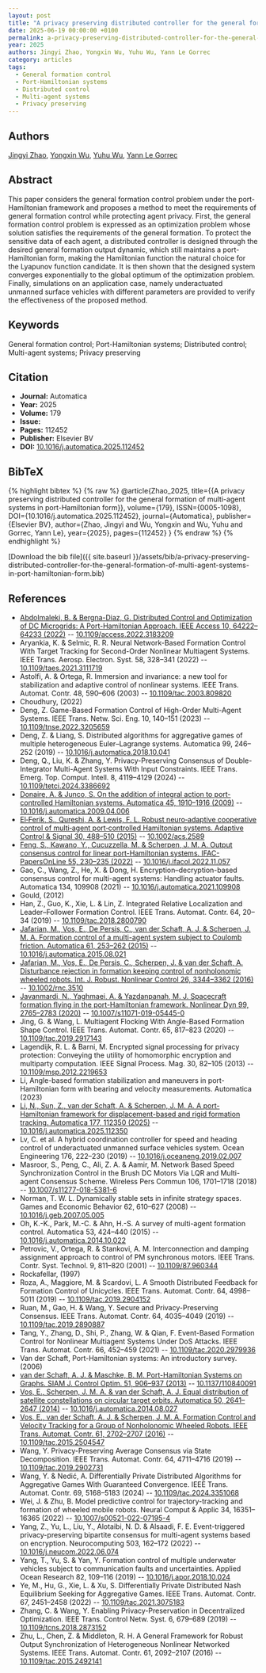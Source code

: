 ```yaml
---
layout: post
title: "A privacy preserving distributed controller for the general formation of multi-agent systems in port-Hamiltonian form"
date: 2025-06-19 00:00:00 +0100
permalink: a-privacy-preserving-distributed-controller-for-the-general-formation-of-multi-agent-systems-in-port-hamiltonian-form
year: 2025
authors: Jingyi Zhao, Yongxin Wu, Yuhu Wu, Yann Le Gorrec
category: articles
tags:
  - General formation control
  - Port-Hamiltonian systems
  - Distributed control
  - Multi-agent systems
  - Privacy preserving
---
```

 
## Authors
[Jingyi Zhao](authors/jingyi-zhao), [Yongxin Wu](authors/yongxin-wu), [Yuhu Wu](authors/yuhu-wu), [Yann Le Gorrec](authors/yann-le-gorrec)
 
## Abstract
This paper considers the general formation control problem under the port-Hamiltonian framework and proposes a method to meet the requirements of general formation control while protecting agent privacy. First, the general formation control problem is expressed as an optimization problem whose solution satisfies the requirements of the general formation. To protect the sensitive data of each agent, a distributed controller is designed through the desired general formation output dynamic, which still maintains a port-Hamiltonian form, making the Hamiltonian function the natural choice for the Lyapunov function candidate. It is then shown that the designed system converges exponentially to the global optimum of the optimization problem. Finally, simulations on an application case, namely underactuated unmanned surface vehicles with different parameters are provided to verify the effectiveness of the proposed method.
 
## Keywords
General formation control; Port-Hamiltonian systems; Distributed control; Multi-agent systems; Privacy preserving
 
## Citation
- **Journal:** Automatica
- **Year:** 2025
- **Volume:** 179
- **Issue:** 
- **Pages:** 112452
- **Publisher:** Elsevier BV
- **DOI:** [10.1016/j.automatica.2025.112452](https://doi.org/10.1016/j.automatica.2025.112452)
 
## BibTeX
{% highlight bibtex %}
{% raw %}
@article{Zhao_2025,
  title={{A privacy preserving distributed controller for the general formation of multi-agent systems in port-Hamiltonian form}},
  volume={179},
  ISSN={0005-1098},
  DOI={10.1016/j.automatica.2025.112452},
  journal={Automatica},
  publisher={Elsevier BV},
  author={Zhao, Jingyi and Wu, Yongxin and Wu, Yuhu and Gorrec, Yann Le},
  year={2025},
  pages={112452}
}
{% endraw %}
{% endhighlight %}
 
[Download the bib file]({{ site.baseurl }}/assets/bib/a-privacy-preserving-distributed-controller-for-the-general-formation-of-multi-agent-systems-in-port-hamiltonian-form.bib)
 
## References
- [Abdolmaleki, B. & Bergna-Diaz, G. Distributed Control and Optimization of DC Microgrids: A Port-Hamiltonian Approach. IEEE Access 10, 64222–64233 (2022)](distributed-control-and-optimization-of-dc-microgrids-a-port-hamiltonian-approach) -- [10.1109/access.2022.3183209](https://doi.org/10.1109/access.2022.3183209)
- Aryankia, K. & Selmic, R. R. Neural Network-Based Formation Control With Target Tracking for Second-Order Nonlinear Multiagent Systems. IEEE Trans. Aerosp. Electron. Syst. 58, 328–341 (2022) -- [10.1109/taes.2021.3111719](https://doi.org/10.1109/taes.2021.3111719)
- Astolfi, A. & Ortega, R. Immersion and invariance: a new tool for stabilization and adaptive control of nonlinear systems. IEEE Trans. Automat. Contr. 48, 590–606 (2003) -- [10.1109/tac.2003.809820](https://doi.org/10.1109/tac.2003.809820)
- Choudhury, (2022)
- Deng, Z. Game-Based Formation Control of High-Order Multi-Agent Systems. IEEE Trans. Netw. Sci. Eng. 10, 140–151 (2023) -- [10.1109/tnse.2022.3205659](https://doi.org/10.1109/tnse.2022.3205659)
- Deng, Z. & Liang, S. Distributed algorithms for aggregative games of multiple heterogeneous Euler–Lagrange systems. Automatica 99, 246–252 (2019) -- [10.1016/j.automatica.2018.10.041](https://doi.org/10.1016/j.automatica.2018.10.041)
- Deng, Q., Liu, K. & Zhang, Y. Privacy-Preserving Consensus of Double-Integrator Multi-Agent Systems With Input Constraints. IEEE Trans. Emerg. Top. Comput. Intell. 8, 4119–4129 (2024) -- [10.1109/tetci.2024.3386692](https://doi.org/10.1109/tetci.2024.3386692)
- [Donaire, A. & Junco, S. On the addition of integral action to port-controlled Hamiltonian systems. Automatica 45, 1910–1916 (2009)](on-the-addition-of-integral-action-to-port-controlled-hamiltonian-systems) -- [10.1016/j.automatica.2009.04.006](https://doi.org/10.1016/j.automatica.2009.04.006)
- [El‐Ferik, S., Qureshi, A. & Lewis, F. L. Robust neuro‐adaptive cooperative control of multi‐agent port‐controlled Hamiltonian systems. Adaptive Control &amp; Signal 30, 488–510 (2015)](robust-neuro-adaptive-cooperative-control-of-multi-agent-port-controlled-hamiltonian-systems) -- [10.1002/acs.2589](https://doi.org/10.1002/acs.2589)
- [Feng, S., Kawano, Y., Cucuzzella, M. & Scherpen, J. M. A. Output consensus control for linear port-Hamiltonian systems. IFAC-PapersOnLine 55, 230–235 (2022)](output-consensus-control-for-linear-port-hamiltonian-systems) -- [10.1016/j.ifacol.2022.11.057](https://doi.org/10.1016/j.ifacol.2022.11.057)
- Gao, C., Wang, Z., He, X. & Dong, H. Encryption–decryption-based consensus control for multi-agent systems: Handling actuator faults. Automatica 134, 109908 (2021) -- [10.1016/j.automatica.2021.109908](https://doi.org/10.1016/j.automatica.2021.109908)
- Gould, (2012)
- Han, Z., Guo, K., Xie, L. & Lin, Z. Integrated Relative Localization and Leader–Follower Formation Control. IEEE Trans. Automat. Contr. 64, 20–34 (2019) -- [10.1109/tac.2018.2800790](https://doi.org/10.1109/tac.2018.2800790)
- [Jafarian, M., Vos, E., De Persis, C., van der Schaft, A. J. & Scherpen, J. M. A. Formation control of a multi-agent system subject to Coulomb friction. Automatica 61, 253–262 (2015)](formation-control-of-a-multi-agent-system-subject-to-coulomb-friction) -- [10.1016/j.automatica.2015.08.021](https://doi.org/10.1016/j.automatica.2015.08.021)
- [Jafarian, M., Vos, E., De Persis, C., Scherpen, J. & van der Schaft, A. Disturbance rejection in formation keeping control of nonholonomic wheeled robots. Int. J. Robust. Nonlinear Control 26, 3344–3362 (2016)](disturbance-rejection-in-formation-keeping-control-of-nonholonomic-wheeled-robots) -- [10.1002/rnc.3510](https://doi.org/10.1002/rnc.3510)
- [Javanmardi, N., Yaghmaei, A. & Yazdanpanah, M. J. Spacecraft formation flying in the port-Hamiltonian framework. Nonlinear Dyn 99, 2765–2783 (2020)](spacecraft-formation-flying-in-the-port-hamiltonian-framework) -- [10.1007/s11071-019-05445-0](https://doi.org/10.1007/s11071-019-05445-0)
- Jing, G. & Wang, L. Multiagent Flocking With Angle-Based Formation Shape Control. IEEE Trans. Automat. Contr. 65, 817–823 (2020) -- [10.1109/tac.2019.2917143](https://doi.org/10.1109/tac.2019.2917143)
- Lagendijk, R. L. & Barni, M. Encrypted signal processing for privacy protection: Conveying the utility of homomorphic encryption and multiparty computation. IEEE Signal Process. Mag. 30, 82–105 (2013) -- [10.1109/msp.2012.2219653](https://doi.org/10.1109/msp.2012.2219653)
- Li, Angle-based formation stabilization and maneuvers in port-Hamiltonian form with bearing and velocity measurements. Automatica (2023)
- [Li, N., Sun, Z., van der Schaft, A. & Scherpen, J. M. A. A port-Hamiltonian framework for displacement-based and rigid formation tracking. Automatica 177, 112350 (2025)](a-port-hamiltonian-framework-for-displacement-based-and-rigid-formation-tracking) -- [10.1016/j.automatica.2025.112350](https://doi.org/10.1016/j.automatica.2025.112350)
- Lv, C. et al. A hybrid coordination controller for speed and heading control of underactuated unmanned surface vehicles system. Ocean Engineering 176, 222–230 (2019) -- [10.1016/j.oceaneng.2019.02.007](https://doi.org/10.1016/j.oceaneng.2019.02.007)
- Masroor, S., Peng, C., Ali, Z. A. & Aamir, M. Network Based Speed Synchronization Control in the Brush DC Motors Via LQR and Multi-agent Consensus Scheme. Wireless Pers Commun 106, 1701–1718 (2018) -- [10.1007/s11277-018-5381-6](https://doi.org/10.1007/s11277-018-5381-6)
- Norman, T. W. L. Dynamically stable sets in infinite strategy spaces. Games and Economic Behavior 62, 610–627 (2008) -- [10.1016/j.geb.2007.05.005](https://doi.org/10.1016/j.geb.2007.05.005)
- Oh, K.-K., Park, M.-C. & Ahn, H.-S. A survey of multi-agent formation control. Automatica 53, 424–440 (2015) -- [10.1016/j.automatica.2014.10.022](https://doi.org/10.1016/j.automatica.2014.10.022)
- Petrovic, V., Ortega, R. & Stankovi, A. M. Interconnection and damping assignment approach to control of PM synchronous motors. IEEE Trans. Contr. Syst. Technol. 9, 811–820 (2001) -- [10.1109/87.960344](https://doi.org/10.1109/87.960344)
- Rockafellar, (1997)
- Roza, A., Maggiore, M. & Scardovi, L. A Smooth Distributed Feedback for Formation Control of Unicycles. IEEE Trans. Automat. Contr. 64, 4998–5011 (2019) -- [10.1109/tac.2019.2904152](https://doi.org/10.1109/tac.2019.2904152)
- Ruan, M., Gao, H. & Wang, Y. Secure and Privacy-Preserving Consensus. IEEE Trans. Automat. Contr. 64, 4035–4049 (2019) -- [10.1109/tac.2019.2890887](https://doi.org/10.1109/tac.2019.2890887)
- Tang, Y., Zhang, D., Shi, P., Zhang, W. & Qian, F. Event-Based Formation Control for Nonlinear Multiagent Systems Under DoS Attacks. IEEE Trans. Automat. Contr. 66, 452–459 (2021) -- [10.1109/tac.2020.2979936](https://doi.org/10.1109/tac.2020.2979936)
- Van der Schaft, Port-Hamiltonian systems: An introductory survey. (2006)
- [van der Schaft, A. J. & Maschke, B. M. Port-Hamiltonian Systems on Graphs. SIAM J. Control Optim. 51, 906–937 (2013)](port-hamiltonian-systems-on-graphs) -- [10.1137/110840091](https://doi.org/10.1137/110840091)
- [Vos, E., Scherpen, J. M. A. & van der Schaft, A. J. Equal distribution of satellite constellations on circular target orbits. Automatica 50, 2641–2647 (2014)](equal-distribution-of-satellite-constellations-on-circular-target-orbits) -- [10.1016/j.automatica.2014.08.027](https://doi.org/10.1016/j.automatica.2014.08.027)
- [Vos, E., van der Schaft, A. J. & Scherpen, J. M. A. Formation Control and Velocity Tracking for a Group of Nonholonomic Wheeled Robots. IEEE Trans. Automat. Contr. 61, 2702–2707 (2016)](formation-control-and-velocity-tracking-for-a-group-of-nonholonomic-wheeled-robots) -- [10.1109/tac.2015.2504547](https://doi.org/10.1109/tac.2015.2504547)
- Wang, Y. Privacy-Preserving Average Consensus via State Decomposition. IEEE Trans. Automat. Contr. 64, 4711–4716 (2019) -- [10.1109/tac.2019.2902731](https://doi.org/10.1109/tac.2019.2902731)
- Wang, Y. & Nedić, A. Differentially Private Distributed Algorithms for Aggregative Games With Guaranteed Convergence. IEEE Trans. Automat. Contr. 69, 5168–5183 (2024) -- [10.1109/tac.2024.3351068](https://doi.org/10.1109/tac.2024.3351068)
- Wei, J. & Zhu, B. Model predictive control for trajectory-tracking and formation of wheeled mobile robots. Neural Comput &amp; Applic 34, 16351–16365 (2022) -- [10.1007/s00521-022-07195-4](https://doi.org/10.1007/s00521-022-07195-4)
- Yang, Z., Yu, L., Liu, Y., Alotaibi, N. D. & Alsaadi, F. E. Event-triggered privacy-preserving bipartite consensus for multi-agent systems based on encryption. Neurocomputing 503, 162–172 (2022) -- [10.1016/j.neucom.2022.06.074](https://doi.org/10.1016/j.neucom.2022.06.074)
- Yang, T., Yu, S. & Yan, Y. Formation control of multiple underwater vehicles subject to communication faults and uncertainties. Applied Ocean Research 82, 109–116 (2019) -- [10.1016/j.apor.2018.10.024](https://doi.org/10.1016/j.apor.2018.10.024)
- Ye, M., Hu, G., Xie, L. & Xu, S. Differentially Private Distributed Nash Equilibrium Seeking for Aggregative Games. IEEE Trans. Automat. Contr. 67, 2451–2458 (2022) -- [10.1109/tac.2021.3075183](https://doi.org/10.1109/tac.2021.3075183)
- Zhang, C. & Wang, Y. Enabling Privacy-Preservation in Decentralized Optimization. IEEE Trans. Control Netw. Syst. 6, 679–689 (2019) -- [10.1109/tcns.2018.2873152](https://doi.org/10.1109/tcns.2018.2873152)
- Zhu, L., Chen, Z. & Middleton, R. H. A General Framework for Robust Output Synchronization of Heterogeneous Nonlinear Networked Systems. IEEE Trans. Automat. Contr. 61, 2092–2107 (2016) -- [10.1109/tac.2015.2492141](https://doi.org/10.1109/tac.2015.2492141)

